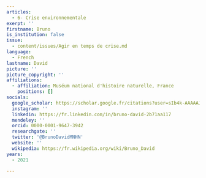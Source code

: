 ```yaml
---
articles:
  - 6- Crise environnementale
exerpt: ''
firstname: Bruno
is_institution: false
issue:
  - content/issues/Agir en temps de crise.md
language:
  - French
lastname: David
picture: ''
picture_copyright: ''
affiliations:
  - affiliation: Muséum national d'histoire naturelle, France
    positions: []
socials:
  google_scholar: https://scholar.google.fr/citations?user=sIb4k-AAAAAJ&hl=fr
  instagram: ''
  linkedin: https://fr.linkedin.com/in/bruno-david-2b71aa117
  mendeley: ''
  orcid: 0000-0001-9647-3942
  researchgate: ''
  twitter: '@BrunoDavidMNHN'
  website: ''
  wikipedia: https://fr.wikipedia.org/wiki/Bruno_David
years:
  - 2021

---
```

